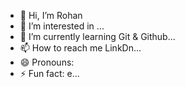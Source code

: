 - 👋 Hi, I’m Rohan
- 👀 I’m interested in ...
- 🌱 I’m currently learning Git & Github...
- 📫 How to reach me LinkDn...
- 😄 Pronouns: 
- ⚡ Fun fact: e...

<!---
Rohan040201/Rohan040201 is a ✨ special ✨ repository because its `README.md` (this file) appears on your GitHub profile.
You can click the Preview link to take a look at your changes.
--->
